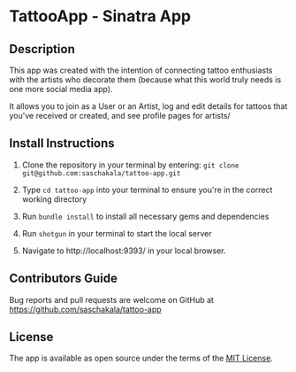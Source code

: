 
# TattooApp - Sinatra App

## Description
This app was created with the intention of connecting tattoo enthusiasts with the artists who decorate them (because what this world truly needs is one more social media app). 

It allows you to join as a User or an Artist, log and edit details for tattoos that you've received or created, and see profile pages for artists/

## Install Instructions

1. Clone the repository in your terminal by entering: `git clone git@github.com:saschakala/tattoo-app.git`

2. Type `cd tattoo-app` into your terminal to ensure you're in the correct working directory

3. Run `bundle install` to install all necessary gems and dependencies

4. Run `shotgun` in your terminal to start the local server

5. Navigate to http://localhost:9393/ in your local browser.


## Contributors Guide

Bug reports and pull requests are welcome on GitHub at https://github.com/saschakala/tattoo-app 

## License

The app is available as open source under the terms of the [MIT License](https://opensource.org/licenses/MIT).

